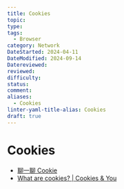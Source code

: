 ```yaml
---
title: Cookies
topic: 
type: 
tags:
  - Browser
category: Network
DateStarted: 2024-04-11
DateModified: 2024-09-14
Datereviewed: 
reviewed: 
difficulty: 
status: 
comment: 
aliases:
  - Cookies
linter-yaml-title-alias: Cookies
draft: true
---
```


# Cookies

- [聊一聊 Cookie](https://segmentfault.com/a/1190000004556040)
- [What are cookies? | Cookies & You](https://www.cookiesandyou.com/)


